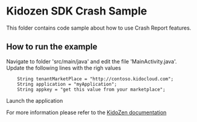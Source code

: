 # Kidozen SDK Crash Sample
This folder contains code sample about how to use Crash Report features.

## How to run the example

Navigate to folder 'src/main/java' and edit the file 'MainActivity.java'. Update the following lines with the righ values

		String tenantMarketPlace = "http://contoso.kidocloud.com";
		String application = "myApplication";
		String appkey = "get this value from your marketplace";

Launch the application

For more information please refer to the [KidoZen documentation](http://docs.kidozen.com/)

